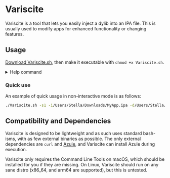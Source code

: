 # Variscite
Variscite is a tool that lets you easily inject a dylib into an IPA file.
This is usually used to modify apps for enhanced functionality or changing features.

## Usage
[Download Variscite.sh](https://github.com/ThatStella7922/Variscite/raw/master/Variscite.sh), then make it executable with `chmod +x Variscite.sh`.

<details><summary>Help command</summary>
<p>

```bash
./Variscite.sh -h 
[*] Variscite 2023.315.1
[*] https://github.com/ThatStella7922/Variscite

[?] Variscite is a tool that lets you easily inject a library (dylib) into an iOS app archive (IPA file).
[?] This is usually used to modify apps for enhanced functionality or changing features.
[?]
[?] Variscite Arguments
[?] -h or --h   Show this help.
[?] -iA or --iA Install Azule and exit. May prompt for password during sudo.
[?] -uA or --uA Uninstall Azule and exit. May prompt for password during sudo.
[?]
[?] -s1         Enable non-interactive mode. Requires specifying arguments.
[?] -i[path]    Specify an IPA file. Example: -i/Users/Stella/Downloads/SomeApp.ipa
[?] -d[path]    Specify a dylib. Example: -d/Users/Stella/Downloads/SomeLibrary.dylib
[?] -o[path]    Specify an output path. Example: -o/Users/Stella/Downloads/
[?]
[?] Variscite Behavior
[?] If -s1 isn't passed, Variscite will run in interactive mode using options in -i, -d and -o.
[?] If one of those three arguments wasn't passed, Variscite will prompt during execution.
[?]
[?] If -s1 is passed, Variscite will run in non-interactive mode using options in -i, -d and -o.
[!] If any one of those three arguments is missing, Variscite will error out and exit.
[?]
[?] Good to Know
[!] If Azule isn't installed and -s1 is passed, Variscite will error out and exit.
```

</p>
</details>

### Quick use
An example of quick usage in non-interactive mode is as follows:
```sh
./Variscite.sh -s1 -i/Users/Stella/Downloads/MyApp.ipa -d/Users/Stella/Downloads/MyDylib.dylib -o/Users/Stella/Desktop/
```

## Compatibility and Dependencies
Variscite is designed to be lightweight and as such uses standard bash-isms, with as few external binaries as possible. The only external dependencies are `curl` and [Azule](https://github.com/Al4ise/Azule), and Variscite can install Azule during execution.

Variscite only requires the Command Line Tools on macOS, which should be installed for you if they are missing.
On Linux, Variscite should run on any sane distro (x86_64, and arm64 are supported), but this is untested.
